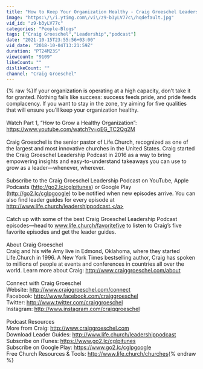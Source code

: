 ```yaml
---
title: "How to Keep Your Organization Healthy - Craig Groeschel Leadership Podcast"
image: "https:\/\/i.ytimg.com\/vi\/z9-b3yLV77c\/hqdefault.jpg"
vid_id: "z9-b3yLV77c"
categories: "People-Blogs"
tags: ["Craig Groeschel","Leadership","podcast"]
date: "2021-10-15T23:55:56+03:00"
vid_date: "2018-10-04T13:21:59Z"
duration: "PT24M23S"
viewcount: "9109"
likeCount: ""
dislikeCount: ""
channel: "Craig Groeschel"
---
```

{% raw %}If your organization is operating at a high capacity, don’t take it for granted. Nothing fails like success: success feeds pride, and pride feeds complacency. If you want to stay in the zone, try aiming for five qualities that will ensure you’ll keep your organization healthy.<br /><br />Watch Part 1, “How to Grow a Healthy Organization”: <a rel="nofollow" target="blank" href="https://www.youtube.com/watch?v=oEG_TC2Qg2M">https://www.youtube.com/watch?v=oEG_TC2Qg2M</a> <br /><br />Craig Groeschel is the senior pastor of Life.Church, recognized as one of the largest and most innovative churches in the United States. Craig started the Craig Groeschel Leadership Podcast in 2016 as a way to bring empowering insights and easy-to-understand takeaways you can use to grow as a leader—whenever, wherever.<br /> <br />Subscribe to the Craig Groeschel Leadership Podcast on YouTube, Apple Podcasts (<a rel="nofollow" target="blank" href="http://go2.lc/cglpitunes)">http://go2.lc/cglpitunes)</a> or Google Play (<a rel="nofollow" target="blank" href="http://go2.lc/cglpgoogle)">http://go2.lc/cglpgoogle)</a> to be notified when new episodes arrive. You can also find leader guides for every episode at <a rel="nofollow" target="blank" href="http://www.life.church/leadershippodcast.">http://www.life.church/leadershippodcast.</a> <br /><br />Catch up with some of the best Craig Groeschel Leadership Podcast episodes—head to www.life.church/favoritefive to listen to Craig’s five favorite episodes and get the leader guides.<br /><br />About Craig Groeschel<br />Craig and his wife Amy live in Edmond, Oklahoma, where they started Life.Church in 1996. A New York Times bestselling author, Craig has spoken to millions of people at events and conferences in countries all over the world. Learn more about Craig: <a rel="nofollow" target="blank" href="http://www.craiggroeschel.com/about">http://www.craiggroeschel.com/about</a><br /> <br />Connect with Craig Groeschel<br />Website: <a rel="nofollow" target="blank" href="http://www.craiggroeschel.com/connect">http://www.craiggroeschel.com/connect</a><br />Facebook: <a rel="nofollow" target="blank" href="http://www.facebook.com/craiggroeschel">http://www.facebook.com/craiggroeschel</a>  <br />Twitter: <a rel="nofollow" target="blank" href="http://www.twitter.com/craiggroeschel">http://www.twitter.com/craiggroeschel</a><br />Instagram: <a rel="nofollow" target="blank" href="http://www.instagram.com/craiggroeschel">http://www.instagram.com/craiggroeschel</a><br /> <br />Podcast Resources<br />More from Craig: <a rel="nofollow" target="blank" href="http://www.craiggroeschel.com">http://www.craiggroeschel.com</a><br />Download Leader Guides: <a rel="nofollow" target="blank" href="http://www.life.church/leadershippodcast">http://www.life.church/leadershippodcast</a> <br />Subscribe on iTunes: <a rel="nofollow" target="blank" href="https://www.go2.lc/cglpitunes">https://www.go2.lc/cglpitunes</a> <br />Subscribe on Google Play: <a rel="nofollow" target="blank" href="https://www.go2.lc/cglpgoogle">https://www.go2.lc/cglpgoogle</a> <br />Free Church Resources &amp; Tools: <a rel="nofollow" target="blank" href="http://www.life.church/churches">http://www.life.church/churches</a>{% endraw %}
